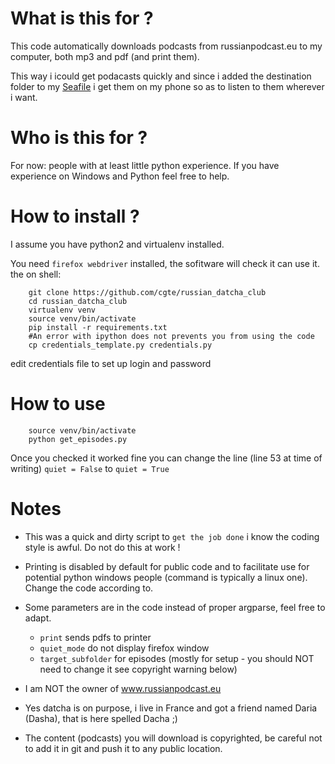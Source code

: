 # What is this for ?

This code automatically downloads podcasts from russianpodcast.eu to my computer, both mp3 and pdf (and print them).

This way i icould get podacasts quickly and since i added the destination folder
to my [Seafile](https://www.seafile.com) i get them on my phone
so as to listen to them wherever i want.

# Who is this for ?

For now: people with at least little python experience.
If you have experience on Windows and Python feel free to help.


# How to install ?

I assume you have python2 and virtualenv installed.

You need `firefox webdriver` installed, the sofitware will check it can use it.
the on shell:

```shell
    git clone https://github.com/cgte/russian_datcha_club
    cd russian_datcha_club
    virtualenv venv
    source venv/bin/activate
    pip install -r requirements.txt
    #An error with ipython does not prevents you from using the code
    cp credentials_template.py credentials.py

```

edit credentials file to set up login and password

# How to use


```shell
    source venv/bin/activate
    python get_episodes.py
```

Once you checked it worked fine you can change the line (line 53 at time of writing) `quiet = False` to `quiet = True`



# Notes

- This was a quick and dirty script to `get the job done` i know the coding style is awful. Do not do this at work !

- Printing is disabled by default for public code and to facilitate use for potential python windows people (command is typically a linux one). Change the code according to.

- Some parameters are in the code instead of proper argparse, feel free to adapt.
    - `print` sends pdfs to printer
    - `quiet_mode` do not display firefox window
    - `target_subfolder` for episodes (mostly for setup - you should NOT need to change it see copyright warning below)

- I am NOT the owner of www.russianpodcast.eu

- Yes datcha is on purpose, i live in France and got a friend named Daria (Dasha), that is here spelled Dacha  ;)

- The content (podcasts) you will download is copyrighted, be careful not to add it in git and push it to any public location.
